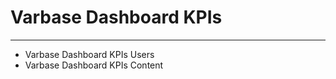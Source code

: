 # Varbase Dashboard KPIs

--------------------------------------------------------------------------------

* Varbase Dashboard KPIs Users
* Varbase Dashboard KPIs Content